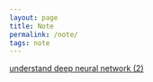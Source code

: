 ```yaml
---
layout: page
title: Note 
permalink: /note/
tags: note
---
```

<a href="turtleangwu.github.io//pdf/seminar/understand_DNN2.pdf" target="_blank">understand deep neural network (2)</a>


